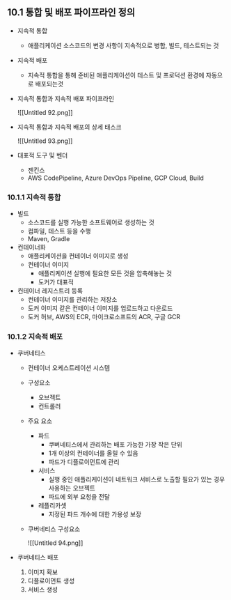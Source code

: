 ## 10.1 통합 및 배포 파이프라인 정의
- 지속적 통합
    - 애플리케이션 소스코드의 변경 사항이 지속적으로 병합, 빌드, 테스트되는 것
- 지속적 배포
    - 지속적 통합을 통해 준비된 애플리케이션이 테스트 및 프로덕션 환경에 자동으로 배포되는것
- 지속적 통합과 지속적 배포 파이프라인
    
    ![[Untitled 92.png]]
    
- 지속적 통합과 지속적 배포의 상세 태스크
    
    ![[Untitled 93.png]]
    
- 대표적 도구 및 벤더
    - 젠킨스
    - AWS CodePipeline, Azure DevOps Pipeline, GCP Cloud, Build

### 10.1.1 지속적 통합
- 빌드
    - 소스코드를 실행 가능한 소프트웨어로 생성하는 것
    - 컴파일, 테스트 등을 수행
    - Maven, Gradle
- 컨테이너화
    - 애플리케이션을 컨테이너 이미지로 생성
    - 컨테이너 이미지
        - 애플리케이션 실행에 필요한 모든 것을 압축해놓는 것
        - 도커가 대표적
- 컨테이너 레지스트리 등록
    - 컨테이너 이미지를 관리하는 저장소
    - 도커 이미지 같은 컨테이너 이미지를 업로드하고 다운로드
    - 도커 허브, AWS의 ECR, 마이크로소프트의 ACR, 구글 GCR

### 10.1.2 지속적 배포
- 쿠버네티스
    - 컨테이너 오케스트레이션 시스템
    - 구성요소
        - 오브젝트
        - 컨트롤러
    - 주요 요소
        - 파드
            - 쿠버네티스에서 관리하는 배포 가능한 가장 작은 단위
            - 1개 이상의 컨테이너를 올릴 수 있음
            - 파드가 디플로이먼트에 관리
        - 서비스
            - 실행 중인 애플리케이션이 네트워크 서비스로 노출할 필요가 있는 경우 사용하는 오브젝트
            - 파드에 외부 요청을 전달
        - 레플리카셋
            - 지정된 파드 개수에 대한 가용성 보장
    - 쿠버네티스 구성요소
        
        ![[Untitled 94.png]]
        
- 쿠버네티스 배포
    1. 이미지 확보
    2. 디플로이먼트 생성
    3. 서비스 생성
